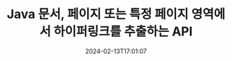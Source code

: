 ---
############################# Static ############################
layout: "auto-gen-parser"
date: 2024-02-13T17:01:07
draft: false
otherformats: 
ext: md

############################# Head ############################
head_title: "Java의 문서에서 하이퍼링크 추출"
head_description: "GroupDocs.Parser for Java API를 사용하면 개발자가 문서, 문서 페이지 또는 Excel, PowerPoint, PDF, Outlook 등의 특정 페이지 영역에서 하이퍼링크를 추출할 수 있습니다."

############################# Header ############################
title: "Java 문서, 페이지 또는 특정 페이지 영역에서 하이퍼링크를 추출하는 API"
description: "GroupDocs.Parser for Java API는 문서, 문서 페이지 또는 PDF, DOCX, PPTX, EML, MSG, XLS, {322의 특정 페이지 영역에서 하이퍼링크를 추출할 수 있도록 하여 개발자 작업을 쉽게 만듭니다. }, CSV, RTF, EPUB 등."
bg_image: "https://cms.admin.containerize.com/templates/aspose/App_Themes/V3/images/bg/header1.png"
bg_overlay: false
button:
    enable: true
    icon: "fas fa-arrow-down"
    label: "무료 평가판 다운로드"
    link: "https://downloads.groupdocs.com/parser/java"

############################# SubMenu ############################
submenu:
    enable: true

    left:
        img_alt: "GroupDocs.Parser for Java"
        image: "https://cms.admin.containerize.com/templates/groupdocs/images/product-logos/90x90-noborder/groupdocs-parser-java.png"
        product: "GroupDocs.Parser"
        platform: "Java"

    middle:
        button:

            # button loop
            - link: "https://apireference.groupdocs.com/parser/java"
              text: "API 참조"

            # button loop
            - link: "https://github.com/groupdocs-parser"
              text: "코드 예제"

            # button loop
            - link: "https://products.groupdocs.app/parser/family"
              text: "라이브 데모"

            # button loop
            - link: "https://purchase.groupdocs.com/pricing/parser/java"
              text: "가격"

    right:
        link_download: "https://downloads.groupdocs.com/parser"
        link_learn: "https://docs.groupdocs.com/parser/java"
        link_buy: "https://purchase.groupdocs.com"

############################# About ############################
about:
    enable: true
    title: "Java API를 통해 MD 문서에서 하이퍼링크를 구문 분석하고 추출하는 방법은 무엇입니까?"
    content: |
        하이퍼링크는 전체 문서 또는 문서 내의 특정 부분을 가리키는 텍스트나 이미지 또는 아이콘입니다. 하이퍼링크를 사용하면 사용자가 웹 페이지나 문서로 이동할 수 있습니다. 문서에서 하이퍼링크를 추출하여 외부 문서나 웹 페이지에 접근하기 위해 사용하는 경우가 많습니다. GroupDocs.Parser for Java는 텍스트 및 메타데이터 추출 솔루션을 구현하기 위한 완벽한 기능을 제공하는 매력적인 문서 텍스트 추출 API입니다. PDF, 이메일, 전자책, Microsoft Office 형식에서 텍스트 및 하이퍼링크 추출을 지원합니다: Word (DOC, DOCX), PowerPoint (PPT, PPTX), Excel ( XLS, XLSX), LibreOffice 형식 등. 문서 구문 분석, 일반 및 구조화된 텍스트 추출, 키워드로 텍스트 검색, 메타데이터 또는 이미지 추출, 컨테이너 및 첨부 파일 등을 위한 몇 가지 고급 기능을 지원합니다.
        
        

############################# Steps ############################
steps:
    enable: true
    title_left: "Java의 MD에서 하이퍼링크 추출"
    content_left: |
        [GroupDocs.Parser for Java](/ko/parser/java/)를 사용하면 Java 개발자가 몇 가지 간단한 단계를 구현하여 MD 파일에서 하이퍼링크를 쉽게 추출할 수 있습니다.
        
        * 초기 문서에 대한 [Parser](https://reference.groupdocs.com/java/parser/com.groupdocs.parser/Parser) 개체를 인스턴스화합니다.
        * 문서가 하이퍼링크 추출을 지원하는지 확인하십시오.
        * [getHyperlinks](https://reference.groupdocs.com/parser/java/com.groupdocs.parser/parser/#getHyperlinks--) 메서드를 호출하고 [PageHyperlinkArea](https://reference.groupdocs.com/parser/java/com.groupdocs.parser.data/PageHyperlinkArea) 개체;
        * 컬렉션을 반복하고 하이퍼링크 텍스트와 URL을 가져옵니다.

    title_right: "하이퍼링크 추출에 대해 자세히 알아보기"
    content_right: |
        * <a href="https://docs.groupdocs.com/parser/java/extract-hyperlinks-from-document/">문서에서 하이퍼링크를 추출하는 방법</a>
        * <a href="https://docs.groupdocs.com/parser/java/extract-hyperlinks-from-document-page/">문서 페이지에서 하이퍼링크를 추출하는 방법</a>
        * <a href="https://docs.groupdocs.com/parser/java/extract-hyperlinks-from-document-page-area/">문서 페이지 영역에서 하이퍼링크를 추출하는 방법</a>
    
    code: |
     {{% parser/additional-styles %}}
     {{< parser/code-parser title="Java 예제 코드를 사용하여 MD 파일에서 하이퍼링크를 추출하는 방법">}}

        ```java    
        // GroupDocs.Parser API를 사용하여 MD 파일에서 하이퍼링크 추출
        // Parser 클래스의 인스턴스 생성
        try (Parser parser = new Parser(Constants.HyperlinksPdf)) {
            // 문서가 하이퍼링크 추출을 지원하는지 확인
            if (!parser.getFeatures().isHyperlinks()) {
                System.out.println("문서가 하이퍼링크 추출을 지원하지 않습니다.");
                return;
            }
            // 문서에서 하이퍼링크 추출
            Iterable<PageHyperlinkArea> hyperlinks = parser.getHyperlinks();
            // 하이퍼링크 반복
            for (PageHyperlinkArea h : hyperlinks) {
                // 하이퍼링크 텍스트 인쇄
                System.out.println(h.getText());
                // 하이퍼링크 URL 인쇄
                System.out.println(h.getUrl());
                System.out.println();
            }
        }
        ```
     {{< /parser/code-parser >}}

############################# More ############################
more:
    enable: true
    title_left: "시스템 요구 사항"
    content_left: |
        GroupDocs.Parser for Java API는 모든 주요 플랫폼 및 운영 체제에서 지원됩니다. 아래 코드를 실행하기 전에 시스템에 다음 필수 구성 요소가 설치되어 있는지 확인하십시오.
        
        * 운영 체제: Microsoft Windows, Linux, MacOS
        * 개발 환경: NetBeans, Intellij IDEA, Eclipse, etc.
        * 프레임워크
        * [Maven](https://repository.groupdocs.com/webapp/#/artifacts/browse/tree/General/repo/com/groupdocs/groupdocs-parser)에서 GroupDocs.Parser for Java의 최신 버전을 다운로드하세요.

    title_right: "GroupDocs.Parser for Java를 사용하는 이유"
    content_right: |
        * 지원되는 모든 문서에서 일반 텍스트 추출 지원    
        * 사용자 정의 템플릿을 통한 문서 분석    
        * 구조화된 텍스트 추출을 완벽하게 지원    
        * 키워드 및 정규 표현식을 통한 텍스트 검색    
        * 형식이 지정된 텍스트, 메타데이터, 이미지, 컨테이너 및 첨부 파일 추출    
        * 지원되는 일부 문서 형식의 목차 추출    
        * PDF 문서에서 양식 데이터 구문 분석    
        * 문서에서 하이퍼링크 추출   
        
############################# About Formats ############################
about_formats:
    enable: true

############################# More Formats ############################
more_formats:
    enable: true
    title: "다른 문서 형식에서 하이퍼링크 추출"
    content: |
        Java 파일 형식 및 이미지에 대한 문서 구문 분석 및 하이퍼링크 추출 API. 아래에 설명된 대로 널리 사용되는 일부 파일 형식에 대한 데이터를 추출합니다.

############################# Back to top ###############################
back_to_top:
    enable: true
---